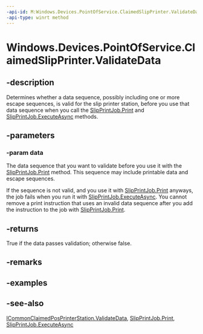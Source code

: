 ----api-id: M:Windows.Devices.PointOfService.ClaimedSlipPrinter.ValidateData(System.String)
-api-type: winrt method
---<!-- Method syntaxpublic bool ValidateData(System.String data)--># Windows.Devices.PointOfService.ClaimedSlipPrinter.ValidateData## -descriptionDetermines whether a data sequence, possibly including one or more escape sequences, is valid for the slip printer station, before you use that data sequence when you call the [SlipPrintJob.Print](slipprintjob_print.md) and [SlipPrintJob.ExecuteAsync](slipprintjob_executeasync.md) methods.## -parameters### -param dataThe data sequence that you want to validate before you use it with the [SlipPrintJob.Print](slipprintjob_print.md) method. This sequence may include printable data and escape sequences.If the sequence is not valid, and you use it with [SlipPrintJob.Print](slipprintjob_print.md) anyways, the job fails when you run it with [SlipPrintJob.ExecuteAsync](slipprintjob_executeasync.md). You cannot remove a print instruction that uses an invalid data sequence after you add the instruction to the job with [SlipPrintJob.Print](slipprintjob_print.md).## -returnsTrue if the data passes validation; otherwise false.## -remarks## -examples## -see-also[ICommonClaimedPosPrinterStation.ValidateData](icommonclaimedposprinterstation_validatedata.md), [SlipPrintJob.Print](slipprintjob_print.md), [SlipPrintJob.ExecuteAsync](slipprintjob_executeasync.md)